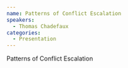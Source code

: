 ```yaml
--- 
name: Patterns of Conflict Escalation 
speakers: 
  - Thomas Chadefaux
categories:
  - Presentation
---
```


Patterns of Conflict Escalation